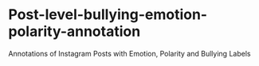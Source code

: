 # Post-level-bullying-emotion-polarity-annotation
Annotations of Instagram Posts with Emotion, Polarity and Bullying Labels
